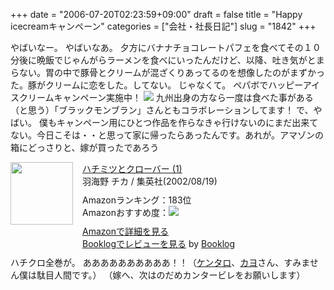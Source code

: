 +++
date = "2006-07-20T02:23:59+09:00"
draft = false
title = "Happy icecreamキャンペーン"
categories = ["会社・社長日記"]
slug = "1842"
+++

やばいなー。
やばいなあ。
夕方にバナナチョコレートパフェを食べてその１０分後に晩飯でじゃんがらラーメンを食べにいったんだけど、以降、吐き気がとまらない。胃の中で豚骨とクリームが混ざくりあってるのを想像したのがまずかった。豚がクリームに恋をした。してない。
じゃなくて。
ペパボでハッピーアイスクリームキャンペーン実施中！
<a href="http://www.paperboy.co.jp/icecream/" target="_blank"><img src="http://www.paperboy.co.jp/icecream/bnr_ice_468_60.gif"></a>
九州出身の方なら一度は食べた事がある（と思う）「ブラックモンブラン」さんともコラボレーションしてます！
で、やばい。
僕もキャンペーン用にひとつ作品を作らなきゃ行けないのにまだ出来てない。今日こそは・・と思って家に帰ったらあったんです。あれが。アマゾンの箱にどっさりと、嫁が買ったであろう
<div class="booklog-all" style="margin-bottom:10px;"><div class="booklog-img" style="float:left; margin-right:15px;"><a href="http://www.amazon.co.jp/exec/obidos/ASIN/4088650794/ieiriblog-22" target="_blank"><img src="http://images.amazon.com/images/P/4088650794.09._SCMZZZZZZZ_.jpg"  class="booklog-imgsrc" style="border:0px; width:100px"></a><br></div><div class="booklog-data" style="float:left; width:300px;"><div class="booklog-title"><a href="http://www.amazon.co.jp/exec/obidos/ASIN/4088650794/ieiriblog-22" target="_blank">ハチミツとクローバー (1)</a></div><div class="booklog-pub">羽海野 チカ / 集英社(2002/08/19)</div><div class="booklog-info" style="margin-top:10px;">Amazonランキング：183位<br>Amazonおすすめ度：<img src="http://booklog.jp/img/5.gif"><br></div><div class="booklog-link" style="margin-top:10px;"><a href="http://www.amazon.co.jp/exec/obidos/ASIN/4088650794/ieiriblog-22" target="_blank">Amazonで詳細を見る</a><br><a href="http://booklog.jp/asin/4088650794" target="_blank">Booklogでレビューを見る</a> by <a href="http://booklog.jp" target="_blank">Booklog</a><br></div></div><br style="clear:left"></div>
ハチクロ全巻が。
ああああああああああ！！（<a href="http://kentarow.com/" target="_blank">ケンタロ</a>、<a href="http://paperboy.jugem.jp/" target="_blank">カヨ</a>さん、すみません僕は駄目人間です。）
（嫁へ、次はのだめカンタービレをお願いします）
